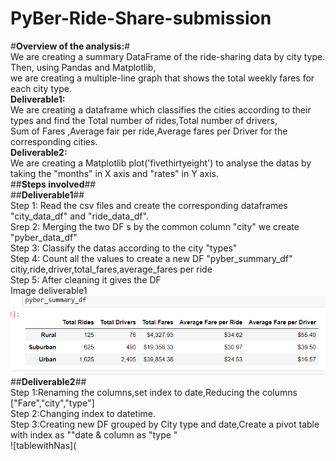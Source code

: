 # PyBer-Ride-Share-submission<br/>
#**Overview of the analysis:**#<br/>
We are creating a summary DataFrame of the ride-sharing data by city type. Then, using Pandas and Matplotlib,<br/> 
we are creating a multiple-line graph that shows the total weekly fares for each city type. <br/>
**Deliverable1:**<br/> We are creating a dataframe which classifies the cities according to their types and find the Total number of rides,Total number of drivers,<br/>
                Sum of Fares ,Average fair per ride,Average fares per Driver for the corresponding cities.<br/>
**Deliverable2:**<br/> We are creating a Matplotlib plot('fivethirtyeight') to analyse the datas by taking the "months" in X axis and "rates" in Y axis.<br/>
##**Steps involved**##<br/>
##**Deliverable1**##<br/>
Step 1: Read the csv files and create the corresponding dataframes "city_data_df" and "ride_data_df".<br/>
Srep 2: Merging the two DF s by the common column "city" we create "pyber_data_df"<br/>
Step 3: Classify the datas according to the city "types"<br/>
Step 4: Count all the values to create a new DF "pyber_summary_df" citiy,ride,driver,total_fares,average_fares per ride<br/>
Step 5: After cleaning it gives the DF<br/>
Image deliverable1<br/>
![mod5del1(2)](https://github.com/ramyasnl/PyBer-Ride-Share-submission/blob/main/mod5del1%20(2).png)
##**Deliverable2**##<br/>
Step 1:Renaming the columns,set index to date,Reducing the columns ["Fare","city","type"]<br/>
Step 2:Changing index to datetime.<br/>
Step 3:Creating new DF grouped by City type and date,Create a pivot table with index as ""date & column as "type "<br/>
![tablewithNas](
